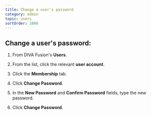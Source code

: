 ```yaml
---
title: Change a user's password
category: admin
topic: users
sortOrder: 1000
---
```


## Change a user's password:

1. From DIVA Fusion's **Users**.

2. From the list, click the relevant **user account**.

3. Click the **Membership** tab.

4. Click **Change Password**.

5. In the **New Password** and **Confirm Password** fields, type the new password.

6. Click **Change Password**.
